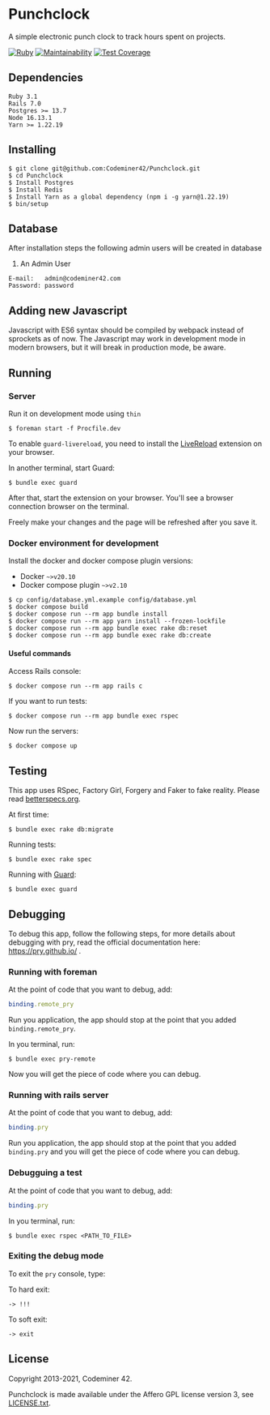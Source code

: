 # Punchclock

A simple electronic punch clock to track hours spent on projects.

[![Ruby](https://github.com/Codeminer42/Punchclock/actions/workflows/ruby.yml/badge.svg)](https://github.com/Codeminer42/Punchclock/actions/workflows/ruby.yml)
[![Maintainability](https://api.codeclimate.com/v1/badges/484d98c1af980b54a2db/maintainability)](https://codeclimate.com/github/Codeminer42/Punchclock/maintainability)
[![Test Coverage](https://api.codeclimate.com/v1/badges/484d98c1af980b54a2db/test_coverage)](https://codeclimate.com/github/Codeminer42/Punchclock/test_coverage)

## Dependencies

```
Ruby 3.1
Rails 7.0
Postgres >= 13.7
Node 16.13.1
Yarn >= 1.22.19
```

## Installing

```console
$ git clone git@github.com:Codeminer42/Punchclock.git
$ cd Punchclock
$ Install Postgres
$ Install Redis
$ Install Yarn as a global dependency (npm i -g yarn@1.22.19)
$ bin/setup
```

## Database

After installation steps the following admin users will be created in database

1. An Admin User
```
E-mail:   admin@codeminer42.com
Password: password
```

## Adding new Javascript

Javascript with ES6 syntax should be compiled by webpack instead of sprockets as of now. The Javascript may work in development mode in modern browsers, but it will break in production mode, be aware.

## Running

### Server

Run it on development mode using `thin`

```console
$ foreman start -f Procfile.dev
```

To enable `guard-livereload`, you need to install the [LiveReload](https://chrome.google.com/webstore/detail/livereload/jnihajbhpnppcggbcgedagnkighmdlei) extension on your browser.

In another terminal, start Guard:

```
$ bundle exec guard
```

After that, start the extension on your browser. You'll see a browser connection browser on the terminal.

Freely make your changes and the page will be refreshed after you save it.

### Docker environment for development

Install the docker and docker compose plugin versions:

* Docker `~>v20.10`
* Docker compose plugin `~>v2.10`

```console
$ cp config/database.yml.example config/database.yml
$ docker compose build
$ docker compose run --rm app bundle install
$ docker compose run --rm app yarn install --frozen-lockfile
$ docker compose run --rm app bundle exec rake db:reset
$ docker compose run --rm app bundle exec rake db:create
```

#### Useful commands

Access Rails console:

```console
$ docker compose run --rm app rails c
```

If you want to run tests:
```console
$ docker compose run --rm app bundle exec rspec
```

Now run the servers:
```console
$ docker compose up
```

## Testing

This app uses RSpec, Factory Girl, Forgery and Faker to fake reality.
Please read [betterspecs.org](http://betterspecs.org/).

At first time:
```console
$ bundle exec rake db:migrate
```

Running tests:

```console
$ bundle exec rake spec
```

Running with [Guard](https://github.com/guard/guard-rspec):

```console
$ bundle exec guard
```

## Debugging

To debug this app, follow the following steps, for more details about debugging with pry, read the official documentation here: https://pry.github.io/ .
### Running with foreman

At the point of code that you want to debug, add:

```ruby
binding.remote_pry
```

Run you application, the app should stop at the point that you added `binding.remote_pry`.

In you terminal, run:

```console
$ bundle exec pry-remote
```

Now you will get the piece of code where you can debug.

### Running with rails server

At the point of code that you want to debug, add:

```ruby
binding.pry
```

Run you application, the app should stop at the point that you added `binding.pry` and you will get the piece of code where you can debug.

### Debugguing a test

At the point of code that you want to debug, add:

```ruby
binding.pry
```
In you terminal, run:

```console
$ bundle exec rspec <PATH_TO_FILE>
```

### Exiting the debug mode

To exit the `pry` console, type:

To hard exit:

```console
-> !!!
```

To soft exit:

```console
-> exit
```

License
-------
Copyright 2013-2021, Codeminer 42.

Punchclock is made available under the Affero GPL license version 3, see
[LICENSE.txt](https://github.com/Codeminer42/cm42-central/blob/master/LICENCE.txt).
